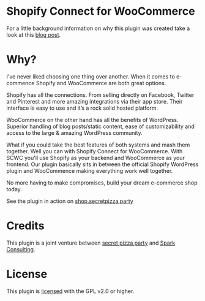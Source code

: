 # Shopify Connect for WooCommerce

For a little background information on why this plugin was created take a look at this [blog post](https://secretpizza.party/shopify-x-woocommerce-perfect-combination/).

# Why?

I've never liked choosing one thing over another. When it comes to e-commence Shopify and WooCommerce are both great options.

Shopify has all the connections. From selling directly on Facebook, Twitter and Pinterest and more amazing integrations via their app store. Their interface is easy to use and it’s a rock solid hosted platform.

WooCommerce on the other hand has all the benefits of WordPress. Superior handling of blog posts/static content, ease of customizability and access to the large & amazing WordPress community.

What if you could take the best features of both systems and mash them together. Well you can with Shopify Connect for WooCommerce. With SCWC you'll use Shopify as your backend and WooCommerce as your frontend. Our plugin basically sits in between the official Shopify WordPress plugin and WooCommence making everything work well together.

No more having to make compromises, build your dream e-commerce shop today.

See the plugin in action on [shop.secretpizza.party](http://shop.secretpizza.party)

# Credits

This plugin is a joint venture between [secret pizza party](http://secretpizza.party) and [Spark Consulting](https://sparkdev.io).

# License

This plugin is [licensed](./LICENSE) with the GPL v2.0 or higher.
